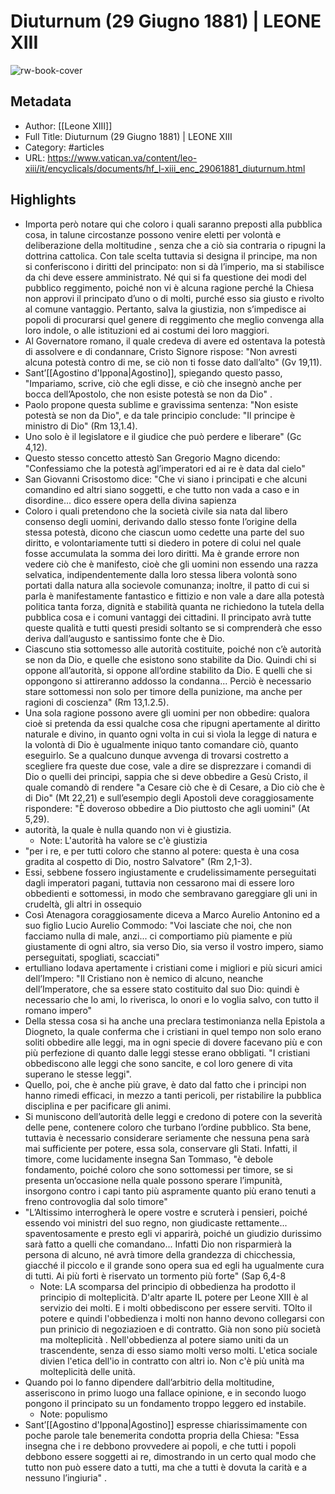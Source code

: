 # Diuturnum (29 Giugno 1881) | LEONE XIII

![rw-book-cover](https://readwise-assets.s3.amazonaws.com/static/images/article1.be68295a7e40.png)

## Metadata
- Author: [[Leone XIII]]
- Full Title: Diuturnum (29 Giugno 1881) | LEONE XIII
- Category: #articles
- URL: https://www.vatican.va/content/leo-xiii/it/encyclicals/documents/hf_l-xiii_enc_29061881_diuturnum.html

## Highlights
- Importa però notare qui che coloro i quali saranno preposti alla pubblica cosa, in talune circostanze possono venire eletti per volontà e deliberazione della moltitudine , senza che a ciò sia contraria o ripugni la dottrina cattolica. Con tale scelta tuttavia si designa il principe, ma non si conferiscono i diritti del principato: non si dà l’imperio, ma si stabilisce da chi deve essere amministrato. Né qui si fa questione dei modi del pubblico reggimento, poiché non vi è alcuna ragione perché la Chiesa non approvi il principato d’uno o di molti, purché esso sia giusto e rivolto al comune vantaggio. Pertanto, salva la giustizia, non s’impedisce ai popoli di procurarsi quel genere di reggimento che meglio convenga alla loro indole, o alle istituzioni ed ai costumi dei loro maggiori.
- Al Governatore romano, il quale credeva di avere ed ostentava la potestà di assolvere e di condannare, Cristo Signore rispose: "Non avresti alcuna potestà contro di me, se ciò non ti fosse dato dall’alto" (Gv 19,11).
- Sant’[[Agostino d'Ippona|Agostino]], spiegando questo passo, "Impariamo, scrive, ciò che egli disse, e ciò che insegnò anche per bocca dell’Apostolo, che non esiste potestà se non da Dio" .
- Paolo propone questa sublime e gravissima sentenza: "Non esiste potestà se non da Dio", e da tale principio conclude: "Il principe è ministro di Dio" (Rm 13,1.4).
- Uno solo è il legislatore e il giudice che può perdere e liberare" (Gc 4,12).
- Questo stesso concetto attestò San Gregorio Magno dicendo: "Confessiamo che la potestà agl’imperatori ed ai re è data dal cielo"
- San Giovanni Crisostomo dice: "Che vi siano i principati e che alcuni comandino ed altri siano soggetti, e che tutto non vada a caso e in disordine... dico essere opera della divina sapienza
- Coloro i quali pretendono che la società civile sia nata dal libero consenso degli uomini, derivando dallo stesso fonte l’origine della stessa potestà, dicono che ciascun uomo cedette una parte del suo diritto, e volontariamente tutti si diedero in potere di colui nel quale fosse accumulata la somma dei loro diritti. Ma è grande errore non vedere ciò che è manifesto, cioè che gli uomini non essendo una razza selvatica, indipendentemente dalla loro stessa libera volontà sono portati dalla natura alla socievole comunanza; inoltre, il patto di cui si parla è manifestamente fantastico e fittizio e non vale a dare alla potestà politica tanta forza, dignità e stabilità quanta ne richiedono la tutela della pubblica cosa e i comuni vantaggi dei cittadini. Il principato avrà tutte queste qualità e tutti questi presidi soltanto se si comprenderà che esso deriva dall’augusto e santissimo fonte che è Dio.
- Ciascuno stia sottomesso alle autorità costituite, poiché non c’è autorità se non da Dio, e quelle che esistono sono stabilite da Dio. Quindi chi si oppone all’autorità, si oppone all’ordine stabilito da Dio. E quelli che si oppongono si attireranno addosso la condanna... Perciò è necessario stare sottomessi non solo per timore della punizione, ma anche per ragioni di coscienza" (Rm 13,1.2.5).
- Una sola ragione possono avere gli uomini per non obbedire: qualora cioè si pretenda da essi qualche cosa che ripugni apertamente al diritto naturale e divino, in quanto ogni volta in cui si vìola la legge di natura e la volontà di Dio è ugualmente iniquo tanto comandare ciò, quanto eseguirlo. Se a qualcuno dunque avvenga di trovarsi costretto a scegliere fra queste due cose, vale a dire se disprezzare i comandi di Dio o quelli dei principi, sappia che si deve obbedire a Gesù Cristo, il quale comandò di rendere "a Cesare ciò che è di Cesare, a Dio ciò che è di Dio" (Mt 22,21) e sull’esempio degli Apostoli deve coraggiosamente rispondere: "È doveroso obbedire a Dio piuttosto che agli uomini" (At 5,29).
- autorità, la quale è nulla quando non vi è giustizia.
    - Note: L'autorità ha valore se c'è giustizia
- "per i re, e per tutti coloro che stanno al potere: questa è una cosa gradita al cospetto di Dio, nostro Salvatore" (Rm 2,1-3).
- Essi, sebbene fossero ingiustamente e crudelissimamente perseguitati dagli imperatori pagani, tuttavia non cessarono mai di essere loro obbedienti e sottomessi, in modo che sembravano gareggiare gli uni in crudeltà, gli altri in ossequio
- Così Atenagora coraggiosamente diceva a Marco Aurelio Antonino ed a suo figlio Lucio Aurelio Commodo: "Voi lasciate che noi, che non facciamo nulla di male, anzi... ci comportiamo più piamente e più giustamente di ogni altro, sia verso Dio, sia verso il vostro impero, siamo perseguitati, spogliati, scacciati"
- ertulliano lodava apertamente i cristiani come i migliori e più sicuri amici dell’Impero: "Il Cristiano non è nemico di alcuno, neanche dell’Imperatore, che sa essere stato costituito dal suo Dio: quindi è necessario che lo ami, lo riverisca, lo onori e lo voglia salvo, con tutto il romano impero"
- Della stessa cosa si ha anche una preclara testimonianza nella Epistola a Diogneto, la quale conferma che i cristiani in quel tempo non solo erano soliti obbedire alle leggi, ma in ogni specie di dovere facevano più e con più perfezione di quanto dalle leggi stesse erano obbligati. "I cristiani obbediscono alle leggi che sono sancite, e col loro genere di vita superano le stesse leggi".
- Quello, poi, che è anche più grave, è dato dal fatto che i principi non hanno rimedi efficaci, in mezzo a tanti pericoli, per ristabilire la pubblica disciplina e per pacificare gli animi.
- Si muniscono dell’autorità delle leggi e credono di potere con la severità delle pene, contenere coloro che turbano l’ordine pubblico. Sta bene, tuttavia è necessario considerare seriamente che nessuna pena sarà mai sufficiente per potere, essa sola, conservare gli Stati. Infatti, il timore, come lucidamente insegna San Tommaso, "è debole fondamento, poiché coloro che sono sottomessi per timore, se si presenta un’occasione nella quale possono sperare l’impunità, insorgono contro i capi tanto più aspramente quanto più erano tenuti a freno controvoglia dal solo timore"
- "L’Altissimo interrogherà le opere vostre e scruterà i pensieri, poiché essendo voi ministri del suo regno, non giudicaste rettamente... spaventosamente e presto egli vi apparirà, poiché un giudizio durissimo sarà fatto a quelli che comandano... Infatti Dio non risparmierà la persona di alcuno, né avrà timore della grandezza di chicchessia, giacché il piccolo e il grande sono opera sua ed egli ha ugualmente cura di tutti. Ai più forti è riservato un tormento più forte" (Sap 6,4-8
    - Note: LA scomparsa del principio di obbedienza ha prodotto il principio di molteplicità. D'altr aparte IL potere per Leone XIII è al servizio dei molti. E i molti obbediscono per essere serviti. TOlto il potere e quindi l'obbedienza i molti non hanno devono collegarsi con pun prinicio di negoziazioen e di contratto. Già non sono più società ma molteplicità .
      Nell'obbedienza al potere siamo uniti da un trascendente, senza di esso siamo molti verso molti. L'etica sociale divien l'etica dell'io in contratto con altri io. Non c'è più unità ma molteplicità delle unità.
- Quando poi lo fanno dipendere dall’arbitrio della moltitudine, asseriscono in primo luogo una fallace opinione, e in secondo luogo pongono il principato su un fondamento troppo leggero ed instabile.
    - Note: populismo
- Sant’[[Agostino d'Ippona|Agostino]] espresse chiarissimamente con poche parole tale benemerita condotta propria della Chiesa: "Essa insegna che i re debbono provvedere ai popoli, e che tutti i popoli debbono essere soggetti ai re, dimostrando in un certo qual modo che tutto non può essere dato a tutti, ma che a tutti è dovuta la carità e a nessuno l’ingiuria" .

